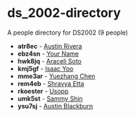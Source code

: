 # ds_2002-directory

A people directory for DS2002 (9 people)

- **atr8ec** - [Austin Rivera](people/atr8ec/)
- **ebz4sn** - [Your Name](people/ebz4sn/)
- **hwk8jq** - [Araceli Soto](people/hwk8jq/)
- **kmj5gf** - [Isaac Yoo](people/kmj5gf/)
- **mme3ar** - [Yuezhang Chen](people/mme3ar/)
- **rem4eb** - [Shravya Etta](people/rem4eb/)
- **rkoester** - [Usopp](people/rkoester/)
- **umk5st** - [Sammy Shin](people/umk5st/)
- **ysu7sj** - [Austin Blackburn](people/ysu7sj/)
